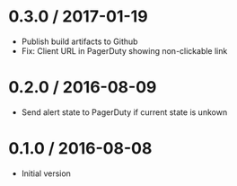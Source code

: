 # 0.3.0 / 2017-01-19

  * Publish build artifacts to Github
  * Fix: Client URL in PagerDuty showing non-clickable link

# 0.2.0 / 2016-08-09

  * Send alert state to PagerDuty if current state is unkown

# 0.1.0 / 2016-08-08

  * Initial version